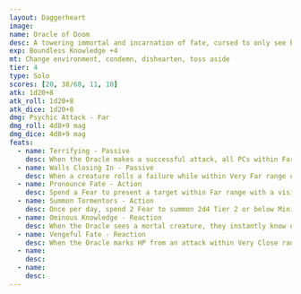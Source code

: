 ```yaml
---
layout: Daggerheart
image:
name: Oracle of Doom
desc: A towering immortal and incarnation of fate, cursed to only see bad outcomes.
exp: Boundless Knowledge +4
mt: Change environment, condemn, dishearten, toss aside
tier: 4
type: Solo
scores: [20, 38/68, 11, 10]
atk: 1d20+8
atk_roll: 1d20+8
atk_dice: 1d20+8
dmg: Psychic Attack - Far
dmg_roll: 4d8+9 mag
dmg_dice: 4d8+9 mag
feats:
  - name: Terrifying - Passive
    desc: When the Oracle makes a successful attack, all PCs within Far range lose a Hope and you gain a Fear.
  - name: Walls Closing In - Passive
    desc: When a creature rolls a failure while within Very Far range of the Oracle, they must mark a Stress.
  - name: Pronounce Fate - Action
    desc: Spend a Fear to present a target within Far range with a vision of their personal nightmare. The target must make a Knowledge Reaction Roll. On a failure, they lose all Hope and take 2d10+4 direct magic damage. On a success, they take half damage and lose a Hope.
  - name: Summon Tormentors - Action
    desc: Once per day, spend 2 Fear to summon 2d4 Tier 2 or below Minions relevant to one of the PC’s personal nightmares. They appear at Close range relative to that PC.
  - name: Ominous Knowledge - Reaction
    desc: When the Oracle sees a mortal creature, they instantly know one of their personal nightmares.
  - name: Vengeful Fate - Reaction
    desc: When the Oracle marks HP from an attack within Very Close range, you can mark a Stress to knock the attacker back to Far range and deal 2d10+4 physical damage.
  - name: 
    desc: 
  - name: 
    desc: 
---
```

